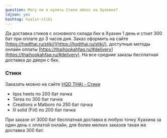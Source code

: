 ```yaml
---
question: Могу ли я купить Cтики айкос на Хуахине?
ldjson: yes 
hashtag: hualin-stiki
---
```


Да доставка стиков с основного склада бкк в Хуахин 1 день и стоит 300 бат при оплате до 3 часов дня. Заказ оформить на сайте [https://hqdthai.ru/stiki/](https://hqdthai.ru/stiki/), доступные методы онлайн оплаты [https://thaihookahfaq.ru/#delivery](https://thaihookahfaq.ru/#delivery). На все средние заказы бесплатная доставка до двери с бкк.



### Стики 

Заказать можно на сайте [HQD THAI - Стики](https://hqdthai.ru/stiki/iqosstiki/)

* Iqos heets по 200 бат пачка 
* Terea по 300 бат пачка
* Creations и Malboro по 250 бат пачка
* lil solid (Fiit) по 200 бат пачка 


При заказе от 3000 бат бесплатная доставка в любую точку Хуахина за один день с оплатой онлайн, для более мелких заказов такая же доставка 300 бат.
